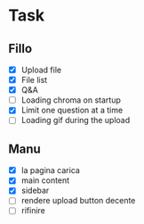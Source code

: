 # Task

## Fillo

- [x] Upload file
- [x] File list
- [x] Q&A
- [ ] Loading chroma on startup
- [x] Limit one question at a time
- [ ] Loading gif during the upload

## Manu

- [x] la pagina carica
- [x] main content
- [x] sidebar
- [ ] rendere upload button decente
- [ ] rifinire
